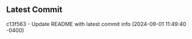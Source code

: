 
## Latest Commit
c13f563 - Update README with latest commit info (2024-09-01 11:49:40 -0400) <Yunxi-Zhou>
